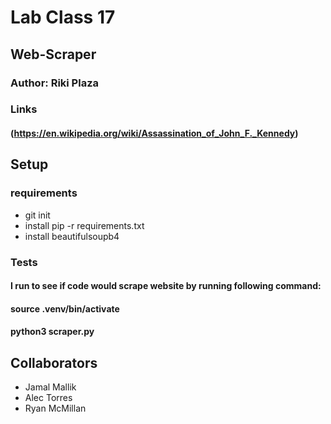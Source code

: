 # Lab Class 17
## Web-Scraper
### Author: Riki Plaza
### Links
#### (https://en.wikipedia.org/wiki/Assassination_of_John_F._Kennedy)


## Setup

### requirements
- git init
- install pip -r requirements.txt
- install beautifulsoupb4

### Tests 
#### I run to see if code would scrape website by running following command:
#### source .venv/bin/activate
#### python3 scraper.py


## Collaborators
- Jamal Mallik
- Alec Torres
- Ryan McMillan